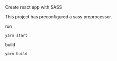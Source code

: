 Create react app with SASS

This project has preconfigured a sass preprocessor.

run

`yarn start`

build

`yarn build`
